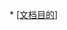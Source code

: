 

\* \[[文档目的](http://wiki.dev.ztosys.com/pages/viewpage.action?pageId=2983665#id-运单状态订阅-2.1.文档目的)\]


